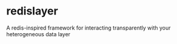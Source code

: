 # redislayer
A redis-inspired framework for interacting transparently with your heterogeneous data layer
